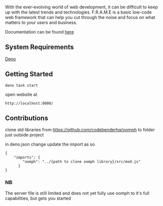With the ever-evolving world of web development, it can be difficult to keep up with the latest trends and technologies. F.R.A.M.E is a basic low-code web framework that can help you cut through the noise and focus on what matters to your users and business.


Documentation can be found [here](https://sauveur.dev)

## System Requirements
[Deno](https://deno.land/manual/getting_started/installation)
## Getting Started

```
deno task start
```

open website at 

```
http://localhost:8000/
```

## Contributions

clone std libraries from https://github.com/codebenderhq/oomph to folder just outside project

in deno.json change update the import as so

```
{
    "imports": {
        "oomph": "../{path to clone oomph library}/src/mod.js"
      }
}
```


### NB
The server file is still limited and does not yet fully use oomph to it's full capabilities, but gets you started